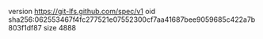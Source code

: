 version https://git-lfs.github.com/spec/v1
oid sha256:062553467f4fc277521e07552300cf7aa41687bee9059685c422a7b803f1df87
size 4888
